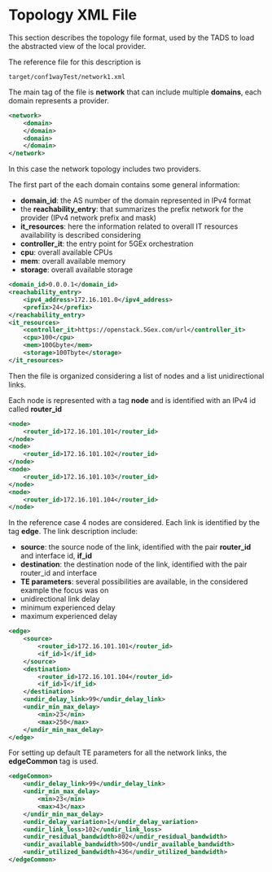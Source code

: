 <!-- Copyright 2022-2024 ETSI OSG/SDG TeraFlowSDN (TFS) (https://tfs.etsi.org/)

Licensed under the Apache License, Version 2.0 (the "License");
you may not use this file except in compliance with the License.
You may obtain a copy of the License at

     http://www.apache.org/licenses/LICENSE-2.0

Unless required by applicable law or agreed to in writing, software
distributed under the License is distributed on an "AS IS" BASIS,
WITHOUT WARRANTIES OR CONDITIONS OF ANY KIND, either express or implied.
See the License for the specific language governing permissions and
limitations under the License. -->

# Topology XML File

This section describes the topology file format, used by the TADS to load the abstracted view of the local provider.

The reference file for this description is 

```
target/conf1wayTest/network1.xml
```

The main tag of the file is **network** that can include multiple **domains**, each domain represents a provider.

```xml
<network>
    <domain>
    </domain>
    <domain>
    </domain>
</network>
```

In this case the network topology includes two providers.

The first part of the each domain contains some general information:

 - **domain_id**: the AS number of the domain represented in IPv4 format 
 - the **reachability_entry**: that summarizes the prefix network for the provider (IPv4 network prefix and mask)
 - **it_resources**: here the information related to overall IT resources availability is described considering 
  - **controller_it**: the entry point for 5GEx orchestration
  - **cpu**: overall available CPUs
  - **mem**: overall available memory
  - **storage**: overall available storage

```xml
<domain_id>0.0.0.1</domain_id>
<reachability_entry>
    <ipv4_address>172.16.101.0</ipv4_address>
    <prefix>24</prefix>
</reachability_entry>
<it_resources>
    <controller_it>https://openstack.5Gex.com/url</controller_it>
    <cpu>100</cpu>
    <mem>100Gbyte</mem>
    <storage>100Tbyte</storage>
</it_resources>
```

Then the file is organized considering a list of nodes and a list unidirectional links.

Each node is represented with a tag **node** and is identified with an IPv4 id called **router_id**

```xml
<node>
    <router_id>172.16.101.101</router_id>
</node>
<node>
    <router_id>172.16.101.102</router_id>
</node>
<node>
    <router_id>172.16.101.103</router_id>
</node>
<node>
    <router_id>172.16.101.104</router_id>
</node>
```

In the reference case 4 nodes are considered.
Each link is identified by the tag **edge**.
The link description include:


 - **source**: the source node of the link, identified with the pair **router_id** and interface id, **if_id**
 - **destination**: the destination node of the link, identified with the pair router_id and interface
 - **TE parameters**: several possibilities are available, in the considered example the focus was on
  - unidirectional link delay
  - minimum experienced delay
  - maximum experienced delay

```xml
<edge>
    <source>
        <router_id>172.16.101.101</router_id>
        <if_id>1</if_id>
    </source>			
    <destination>
        <router_id>172.16.101.104</router_id>
        <if_id>1</if_id>
    </destination>	
    <undir_delay_link>99</undir_delay_link>
    <undir_min_max_delay>
        <min>23</min>
        <max>250</max>
    </undir_min_max_delay>	
</edge>

```

For setting up default TE parameters for all the network links, the **edgeCommon** tag is used.

```xml
<edgeCommon>
    <undir_delay_link>99</undir_delay_link>
    <undir_min_max_delay>
        <min>23</min>
        <max>43</max>	
    </undir_min_max_delay>	
    <undir_delay_variation>1</undir_delay_variation>
    <undir_link_loss>102</undir_link_loss>
    <undir_residual_bandwidth>802</undir_residual_bandwidth>
    <undir_available_bandwidth>500</undir_available_bandwidth>
    <undir_utilized_bandwidth>436</undir_utilized_bandwidth>	
</edgeCommon>
```
